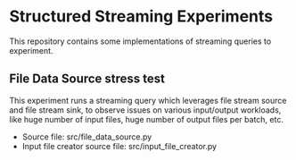# Structured Streaming Experiments

This repository contains some implementations of streaming queries to experiment.

## File Data Source stress test

This experiment runs a streaming query which leverages file stream source and file stream sink,
to observe issues on various input/output workloads, like huge number of input files,
huge number of output files per batch, etc.

* Source file: src/file_data_source.py
* Input file creator source file: src/input_file_creator.py
